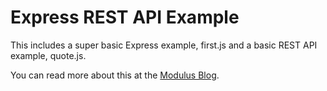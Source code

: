 # Express REST API Example

This includes a super basic Express example, first.js and a basic REST API example, quote.js. 

You can read more about this at the [Modulus Blog](http://blog.modulus.io/).